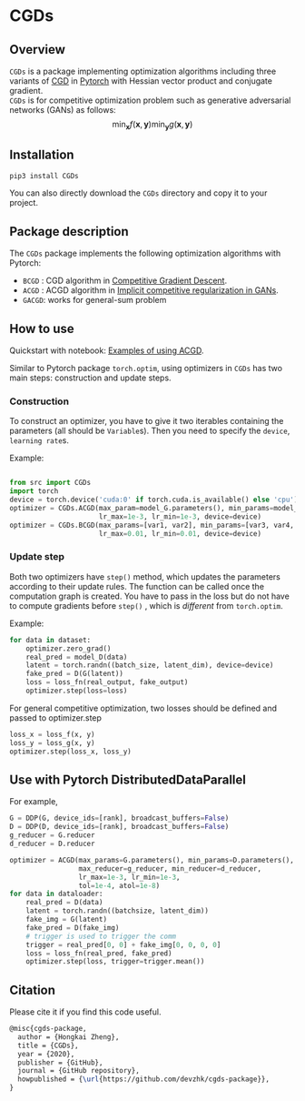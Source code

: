 # CGDs
## Overview
`CGDs` is a package implementing optimization algorithms including three variants of [CGD](https://arxiv.org/abs/1905.12103)  in [Pytorch](https://pytorch.org/) with Hessian vector product and conjugate gradient.  
`CGDs` is for competitive optimization problem such as generative adversarial networks (GANs) as follows: 
$$
\min_{\mathbf{x}}f(\mathbf{x}, \mathbf{y}) \min_{\mathbf{y}} g(\mathbf{x}, \mathbf{y})
$$


## Installation 
```bash
pip3 install CGDs
```
You can also directly download the `CGDs` directory and copy it to your project.

## Package description

The `CGDs` package implements the following optimization algorithms with Pytorch:

- `BCGD` : CGD algorithm in [Competitive Gradient Descent](https://arxiv.org/abs/1905.12103).
- `ACGD` : ACGD algorithm in [Implicit competitive regularization in GANs](https://arxiv.org/abs/1910.05852). 
- `GACGD`: works for general-sum problem 
## How to use
Quickstart with notebook: [Examples of using ACGD](https://colab.research.google.com/drive/1-52aReaBAPNBtq2NcHxKkVIbdVXdyqtH?usp=sharing). 

Similar to Pytorch package `torch.optim`, using optimizers in `CGDs` has two main steps: construction and update steps. 
### Construction
To construct an optimizer, you have to give it two iterables containing the parameters (all should be `Variable`s). 
Then you need to specify the `device`, `learning rate`s. 

Example:
```python

from src import CGDs
import torch
device = torch.device('cuda:0' if torch.cuda.is_available() else 'cpu')
optimizer = CGDs.ACGD(max_param=model_G.parameters(), min_params=model_D.parameters(), 
                      lr_max=1e-3, lr_min=1e-3, device=device)
optimizer = CGDs.BCGD(max_params=[var1, var2], min_params=[var3, var4, var5], 
                      lr_max=0.01, lr_min=0.01, device=device)   
```

### Update step 

Both two optimizers have `step()` method, which updates the parameters according to their update rules. The function can be called once the computation graph is created. You have to pass in the loss but do not have to compute gradients before `step()` , which is *different* from `torch.optim`.

Example:

```python
for data in dataset:
    optimizer.zero_grad()
    real_pred = model_D(data)
    latent = torch.randn((batch_size, latent_dim), device=device)
    fake_pred = D(G(latent))
    loss = loss_fn(real_output, fake_output)
    optimizer.step(loss=loss)
```
For general competitive optimization, two losses should be defined and passed to optimizer.step
```python
loss_x = loss_f(x, y)
loss_y = loss_g(x, y)
optimizer.step(loss_x, loss_y)
```
## Use with Pytorch DistributedDataParallel

For example, 
```python
G = DDP(G, device_ids=[rank], broadcast_buffers=False)
D = DDP(D, device_ids=[rank], broadcast_buffers=False)
g_reducer = G.reducer
d_reducer = D.reducer

optimizer = ACGD(max_params=G.parameters(), min_params=D.parameters(), 
                 max_reducer=g_reducer, min_reducer=d_reducer, 
                 lr_max=1e-3, lr_min=1e-3, 
                 tol=1e-4, atol=1e-8)
for data in dataloader:
    real_pred = D(data)
    latent = torch.randn((batchsize, latent_dim))
    fake_img = G(latent)
    fake_pred = D(fake_img)
    # trigger is used to trigger the comm
    trigger = real_pred[0, 0] + fake_img[0, 0, 0, 0]
    loss = loss_fn(real_pred, fake_pred)
    optimizer.step(loss, trigger=trigger.mean())
```

## Citation

Please cite it if you find this code useful. 

```latex
@misc{cgds-package,
  author = {Hongkai Zheng},
  title = {CGDs},
  year = {2020},
  publisher = {GitHub},
  journal = {GitHub repository},
  howpublished = {\url{https://github.com/devzhk/cgds-package}},
}
```
